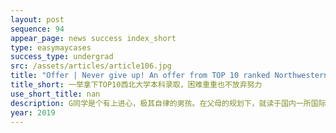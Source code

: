 ```yaml
---
layout: post
sequence: 94
appear_page: news success index_short
type: easymaycases
success_type: undergrad
src: /assets/articles/article106.jpg
title: "Offer | Never give up! An offer from TOP 10 ranked Northwestern University! "
title_short: 一举拿下TOP10西北大学本科录取，困难重重也不放弃努力
use_short_title: nan
description: G同学是个有上进心，极其自律的男孩。在父母的规划下，就读于国内一所国际中学，勤于律己，GPA保持在全年级前30名的高水平线上。G同学的成绩使母亲颇为自豪，然而在成绩同样亮眼的学长遭遇申请滑铁卢后，G同学陷入了深深的忧虑
year: 2019
---
```


